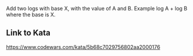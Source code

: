 Add two logs with base X, with the value of A and B. Example log A + log B where the base is X.

## Link to Kata
https://www.codewars.com/kata/5b68c7029756802aa2000176